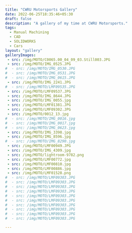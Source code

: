 ```yaml
---
title: "CWRU Motorsports Gallery"
date: 2022-06-25T18:35:46+05:30
draft: false
description: "A gallery of my time at CWRU Motorsports."
tags:
  - Manual Machining
  - CAD
  - SOLIDWORKS
  - Cars
layout: "gallery"
galleryImages:
 - src: /img/MOTO/C0065.00_04_09_03.Still003.JPG
 - src: /img/MOTO/IMG_0525.JPG
#  - src: /img/MOTO/IMG_0530.JPG
#  - src: /img/MOTO/IMG_0531.JPG
#  - src: /img/MOTO/IMG_0615.JPG
 - src: /img/MOTO/IMG_2241.JPG
#  - src: /img/MOTO/LMF09535.JPG
 - src: /img/MOTO/LMF09537.JPG
 - src: /img/MOTO/IMG_8644.JPG
 - src: /img/MOTO/IMG_0055.jpg
 - src: /img/MOTO/LMF01381.JPG
 - src: /img/MOTO/LMF09302.JPG
 - src: /img/MOTO/0012_13.jpg
#  - src: /img/MOTO/IMG_0016.jpg
#  - src: /img/MOTO/IMG_0017.jpg
#  - src: /img/MOTO/IMG_0623.jpg
 - src: /img/MOTO/IMG_3398.jpg
 - src: /img/MOTO/IMG_8596.jpg
#  - src: /img/MOTO/IMG_8290.jpg
 - src: /img/MOTO/LMF00949.JPG
 - src: /img/MOTO/IMG_4309.jpg
 - src: /img/MOTO/lightroom-9782.png
 - src: /img/MOTO/LMF00772.jpg
 - src: /img/MOTO/LMF00810.jpg
 - src: /img/MOTO/LMF00886.jpg
 - src: /img/MOTO/LMF01528.png
#  - src: /img/MOTO/LMF09303.JPG
#  - src: /img/MOTO/LMF09303.JPG
#  - src: /img/MOTO/LMF09303.JPG
#  - src: /img/MOTO/LMF09303.JPG
#  - src: /img/MOTO/LMF09303.JPG
#  - src: /img/MOTO/LMF09303.JPG
#  - src: /img/MOTO/LMF09303.JPG
#  - src: /img/MOTO/LMF09303.JPG
#  - src: /img/MOTO/LMF09303.JPG
#  - src: /img/MOTO/LMF09303.JPG

---
```

